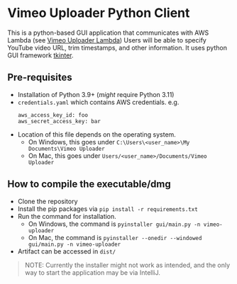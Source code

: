 # Vimeo Uploader Python Client
This is a python-based GUI application that communicates with AWS Lambda (see [Vimeo Uploader Lambda](https://github.com/davidjeong/vimeo-uploader/tree/main/vimeo-uploader-lambda)) 
Users will be able to specify YouTube video URL, trim timestamps, and other information. It uses python GUI framework [tkinter](https://docs.python.org/3/library/tkinter.html/).

## Pre-requisites
- Installation of Python 3.9+ (_might_ require Python 3.11)
- `credentials.yaml` which contains AWS credentials.
  e.g.
  ```
  aws_access_key_id: foo
  aws_secret_access_key: bar
  ```
- Location of this file depends on the operating system.
  - On Windows, this goes under `C:\Users\<user_name>\My Documents\Vimeo Uploader`
  - On Mac, this goes under `Users/<user_name>/Documents/Vimeo Uploader`

## How to compile the executable/dmg
- Clone the repository
- Install the pip packages via `pip install -r requirements.txt`
- Run the command for installation.
  - On Windows, the command is ```pyinstaller gui/main.py -n vimeo-uploader```
  - On Mac, the command is ```pyinstaller --onedir --windowed gui/main.py -n vimeo-uploader```
- Artifact can be accessed in `dist/`

> NOTE: Currently the installer might not work as intended, and the only way to start the application may be via IntelliJ.
